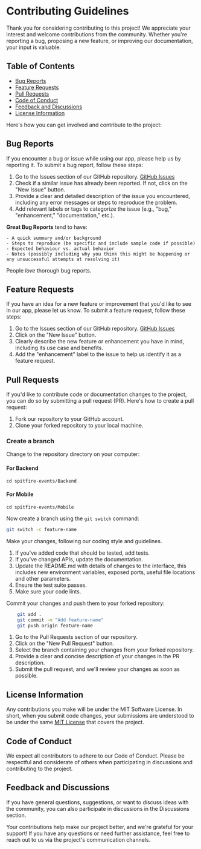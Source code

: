 # Contributing Guidelines

Thank you for considering contributing to this project! We appreciate your interest and welcome contributions from the community. Whether you're reporting a bug, proposing a new feature, or improving our documentation, your input is valuable.

## Table of Contents

- [Bug Reports](#bug-reports)
- [Feature Requests](#feature-requests)
- [Pull Requests](#pull-requests)
- [Code of Conduct](#code-of-conduct)
- [Feedback and Discussions](#feedback-and-discussions)
- [License Information](#license-information)

Here's how you can get involved and contribute to the project:

## Bug Reports

If you encounter a bug or issue while using our app, please help us by reporting it. To submit a bug report, follow these steps:

1. Go to the Issues section of our GitHub repository. [GitHub Issues](#github-issues)
2. Check if a similar issue has already been reported. If not, click on the "New Issue" button.
3. Provide a clear and detailed description of the issue you encountered, including any error messages or steps to reproduce the problem.
4. Add relevant labels or tags to categorize the issue (e.g., "bug," "enhancement," "documentation," etc.).

**Great Bug Reports** tend to have:

    - A quick summary and/or background
    - Steps to reproduce (be specific and include sample code if possible)
    - Expected behaviour vs. actual behavior
    - Notes (possibly including why you think this might be happening or any unsuccessful attempts at resolving it)

People _love_ thorough bug reports.

## Feature Requests

If you have an idea for a new feature or improvement that you'd like to see in our app, please let us know. To submit a feature request, follow these steps:

1. Go to the Issues section of our GitHub repository. [GitHub Issues](#github-issues)
2. Click on the "New Issue" button.
3. Clearly describe the new feature or enhancement you have in mind, including its use case and benefits.
4. Add the "enhancement" label to the issue to help us identify it as a feature request.

## Pull Requests

If you'd like to contribute code or documentation changes to the project, you can do so by submitting a pull request (PR). Here's how to create a pull request:

1. Fork our repository to your GitHub account.
2. Clone your forked repository to your local machine.

### Create a branch

Change to the repository directory on your computer:

#### For Backend

```
cd spitfire-events/Backend
```

#### For Mobile

```
cd spitfire-events/Mobile
```

Now create a branch using the `git switch` command:

```bash
git switch -c feature-name
```

Make your changes, following our coding style and guidelines.

1. If you've added code that should be tested, add tests.
2. If you've changed APIs, update the documentation.
3. Update the README.md with details of changes to the interface, this includes new environment variables, exposed ports, useful file locations and other parameters.
4. Ensure the test suite passes.
5. Make sure your code lints.

Commit your changes and push them to your forked repository:

```bash
    git add .
    git commit -m "Add feature-name"
    git push origin feature-name
```

1. Go to the Pull Requests section of our repository.
2. Click on the "New Pull Request" button.
3. Select the branch containing your changes from your forked repository.
4. Provide a clear and concise description of your changes in the PR description.
5. Submit the pull request, and we'll review your changes as soon as possible.

## License Information

Any contributions you make will be under the MIT Software License. In short, when you submit code changes, your submissions are understood to be under the same [MIT License](#LICENSE) that covers the project.

## Code of Conduct

We expect all contributors to adhere to our Code of Conduct. Please be respectful and considerate of others when participating in discussions and contributing to the project.

## Feedback and Discussions

If you have general questions, suggestions, or want to discuss ideas with the community, you can also participate in discussions in the Discussions section.

Your contributions help make our project better, and we're grateful for your support! If you have any questions or need further assistance, feel free to reach out to us via the project's communication channels.
